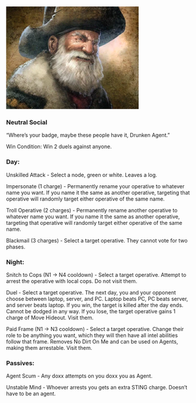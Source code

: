 ![drunkenagent.png](Images/drunkenagent.png)

### **Neutral Social**

“Where’s your badge, maybe these people have it, Drunken Agent.”

Win Condition: Win 2 duels against anyone.

### **Day:**

Unskilled Attack - Select a node, green or white. Leaves a log.

Impersonate (1 charge) - Permanently rename your operative to whatever name you want. If you name it the same as another operative, targeting that operative will randomly target either operative of the same name.

Troll Operative (2 charges) - Permanently rename another operative to whatever name you want. If you name it the same as another operative, targeting that operative will randomly target either operative of the same name.

Blackmail (3 charges) - Select a target operative. They cannot vote for two phases.

### **Night:**

Snitch to Cops (N1 -> N4 cooldown) - Select a target operative. Attempt to arrest the operative with local cops. Do not visit them.

Duel - Select a target operative. The next day, you and your opponent choose between laptop, server, and PC. Laptop beats PC, PC beats server, and server beats laptop. If you win, the target is killed after the day ends. Cannot be dodged in any way. If you lose, the target operative gains 1 charge of Move Hideout. Visit them.

Paid Frame (N1 -> N3 cooldown) - Select a target operative. Change their role to be anything you want, which they will then have all intel abilities follow that frame. Removes No Dirt On Me and can be used on Agents, making them arrestable. Visit them.

### **Passives:**

Agent Scum - Any doxx attempts on you doxx you as Agent.

Unstable Mind - Whoever arrests you gets an extra STING charge. Doesn’t have to be an agent.